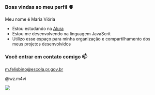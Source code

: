 ### Boas vindas ao meu perfil 🫀

Meu nome é Maria Viória 

- Estou estudando na [Alura](https://www.alura.com.br)
- Estou me desenvolvendo na linguagem JavaScrit
- Utilizo esse espaço para minha organização e compartilhamento dos meus projetos desenvolvidos

### Você entrar em contato comigo 📫

m.felisbino@escola.pr.gov.br

@wz.m4vi

![](https://media1.tenor.com/m/Z0_XOgJk9X8AAAAd/love-deadpool.gif)
